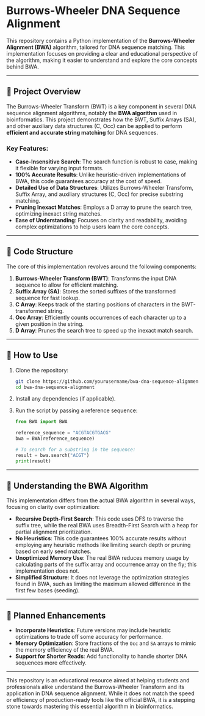 # Burrows-Wheeler DNA Sequence Alignment

This repository contains a Python implementation of the **Burrows-Wheeler Alignment (BWA)** algorithm, tailored for DNA sequence matching. This implementation focuses on providing a clear and educational perspective of the algorithm, making it easier to understand and explore the core concepts behind BWA.

---

## 🔬 **Project Overview**

The Burrows-Wheeler Transform (BWT) is a key component in several DNA sequence alignment algorithms, notably the **BWA algorithm** used in bioinformatics. This project demonstrates how the BWT, Suffix Arrays (SA), and other auxiliary data structures (C, Occ) can be applied to perform **efficient and accurate string matching** for DNA sequences.

### **Key Features:**
- **Case-Insensitive Search**: The search function is robust to case, making it flexible for varying input formats.
- **100% Accurate Results**: Unlike heuristic-driven implementations of BWA, this code guarantees accuracy at the cost of speed.
- **Detailed Use of Data Structures**: Utilizes Burrows-Wheeler Transform, Suffix Array, and auxiliary structures (C, Occ) for precise substring matching.
- **Pruning Inexact Matches**: Employs a D array to prune the search tree, optimizing inexact string matches.
- **Ease of Understanding**: Focuses on clarity and readability, avoiding complex optimizations to help users learn the core concepts.

---

## 📂 **Code Structure**

The core of this implementation revolves around the following components:
1. **Burrows-Wheeler Transform (BWT)**: Transforms the input DNA sequence to allow for efficient matching.
2. **Suffix Array (SA)**: Stores the sorted suffixes of the transformed sequence for fast lookup.
3. **C Array**: Keeps track of the starting positions of characters in the BWT-transformed string.
4. **Occ Array**: Efficiently counts occurrences of each character up to a given position in the string.
5. **D Array**: Prunes the search tree to speed up the inexact match search.

---

## 🚀 **How to Use**

1. Clone the repository:
   ```bash
   git clone https://github.com/yourusername/bwa-dna-sequence-alignment.git
   cd bwa-dna-sequence-alignment
   ```

2. Install any dependencies (if applicable).

3. Run the script by passing a reference sequence:
   ```python
   from BWA import BWA

   reference_sequence = "ACGTACGTGACG"
   bwa = BWA(reference_sequence)
   
   # To search for a substring in the sequence:
   result = bwa.search("ACGT")
   print(result)
   ```

---

## 🧠 **Understanding the BWA Algorithm**

This implementation differs from the actual BWA algorithm in several ways, focusing on clarity over optimization:

- **Recursive Depth-First Search**: This code uses DFS to traverse the suffix tree, while the real BWA uses Breadth-First Search with a heap for partial alignment prioritization.
- **No Heuristics**: This code guarantees 100% accurate results without employing any heuristic methods like limiting search depth or pruning based on early seed matches.
- **Unoptimized Memory Use**: The real BWA reduces memory usage by calculating parts of the suffix array and occurrence array on the fly; this implementation does not.
- **Simplified Structure**: It does not leverage the optimization strategies found in BWA, such as limiting the maximum allowed difference in the first few bases (seeding).

---

## 🎯 **Planned Enhancements**
- **Incorporate Heuristics**: Future versions may include heuristic optimizations to trade off some accuracy for performance.
- **Memory Optimization**: Store fractions of the `Occ` and `SA` arrays to mimic the memory efficiency of the real BWA.
- **Support for Shorter Reads**: Add functionality to handle shorter DNA sequences more effectively.

---

This repository is an educational resource aimed at helping students and professionals alike understand the Burrows-Wheeler Transform and its application in DNA sequence alignment. While it does not match the speed or efficiency of production-ready tools like the official BWA, it is a stepping stone towards mastering this essential algorithm in bioinformatics.
